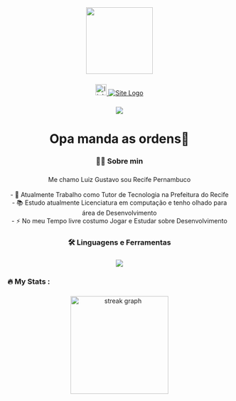 <div align="center">
  <img height="150" src="https://media.giphy.com/media/M9gbBd9nbDrOTu1Mqx/giphy.gif"  />
</div>

###

<div align="center">
  <a href="https://www.linkedin.com/in/luiz-gustavo-p/" target="_blank">
    <img src="https://img.shields.io/static/v1?message=LinkedIn&logo=linkedin&label=&color=0077B5&logoColor=white&labelColor=&style=for-the-badge" height="25" alt="linkedin logo"  />
  </a>
    <a href="https://portfoliosimples.onrender.com/" target="_blank">
    <img src="https://img.shields.io/badge/Site-OnRender-brightgreen?style=plastic" alt="Site Logo"  />
  </a>
</div>

###

<div align="center">
  <img src="https://visitor-badge.laobi.icu/badge?page_id=CostelaGit.CostelaGit&"  />
</div>

###

<h1 align="center">Opa manda as ordens👋</h1>

###

<h3 align="center">👩‍💻  Sobre min</h3>

###

<p align="center">Me chamo Luiz Gustavo sou Recife Pernambuco<br><br>- 🔭 Atualmente Trabalho como Tutor de Tecnologia na Prefeitura do Recife<br>- 📚 Estudo atualmente Licenciatura em computação e tenho olhado para área de Desenvolvimento<br>- ⚡ No meu Tempo livre costumo Jogar e Estudar sobre Desenvolvimento</p>

###

<h3 align="center">🛠 Linguagens e Ferramentas</h3>

###

<p align="center">
  <a href="https://skillicons.dev">
    <img src="https://skillicons.dev/icons?i=git,python,java,django,flask,spring" />
  </a>
</p>


###

<h3 align="left">🔥   My Stats :</h3>

###

<div align="center">
  <img src="https://streak-stats.demolab.com?user=CostelaGit&locale=en&mode=daily&theme=dark&hide_border=false&border_radius=5&order=3" height="220" alt="streak graph"  />
</div>

###

